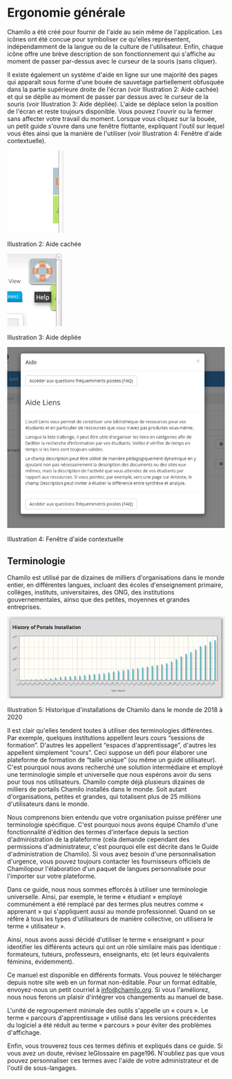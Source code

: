 # Ergonomie générale

Chamilo a été créé pour fournir de l'aide au sein même de l'application. Les icônes ont été concue pour symboliser ce qu'elles représentent, indépendamment de la langue ou de la culture de l'utilisateur. Enfin, chaque icône offre une brève description de son fonctionnement qui s'affiche au moment de passer par-dessus avec le curseur de la souris \(sans cliquer\).

Il existe également un système d'aide en ligne sur une majorité des pages qui apparaît sous forme d'une bouée de sauvetage partiellement obfusquée dans la partie supérieure droite de l'écran \(voir Illustration 2: Aide cachée\) et qui se déplie au moment de passer par dessus avec le curseur de la souris \(voir Illustration 3: Aide dépliée\). L'aide se déplace selon la position de l'écran et reste toujours disponible. Vous pouvez l'ouvrir ou la fermer sans affecter votre travail du moment. Lorsque vous cliquez sur la bouée, un petit guide s'ouvre dans une fenêtre flottante, expliquant l'outil sur lequel vous êtes ainsi que la manière de l'utiliser \(voir Illustration 4: Fenêtre d'aide contextuelle\).

![](../../.gitbook/assets/images3%20%2811%29.png)

Illustration 2: Aide cachée

![](../../.gitbook/assets/illustration_4%20%287%29.png)

Illustration 3: Aide dépliée

![](../../.gitbook/assets/images5.png)

Illustration 4: Fenêtre d'aide contextuelle

## Terminologie <a id="terminologie"></a>

Chamilo est utilisé par de dizaines de milliers d'organisations dans le monde entier, en différentes langues, incluant des écoles d'enseignement primaire, collèges, instituts, universitaires, des ONG, des institutions gouvernementales, ainso que des petites, moyennes et grandes entreprises.

![](../../.gitbook/assets/images4.png)

Illustration 5: Historique d'installations de Chamilo dans le monde de 2018 à 2020

Il est clair qu'elles tendent toutes à utiliser des terminologies différentes. Par exemple, quelques institutions appellent leurs cours “sessions de formation”. D'autres les appellent “espaces d'apprentissage”, d'autres les appellent simplement “cours”. Ceci suppose un défi pour élaborer une plateforme de formation de “taille unique” \(ou même un guide utilisateur\). C'est pourquoi nous avons recherché une solution intermédiaire et employé une terminologie simple et universelle que nous espérons avoir du sens pour tous nos utilisateurs. Chamilo compte déjà plusieurs dizaines de milliers de portails Chamilo installés dans le monde. Soit autant d'organisations, petites et grandes, qui totalisent plus de 25 millions d'utilisateurs dans le monde.


Nous comprenons bien entendu que votre organisation puisse préférer une terminologie spécifique. C'est pourquoi nous avons équipé Chamilo d'une fonctionnalité d'édition des termes d'interface depuis la section d'administration de la plateforme \(cela demande cependant des permissions d'administrateur, c'est pourquoi elle est décrite dans le Guide d'administration de Chamilo\). Si vous avez besoin d'une personnalisation d'urgence, vous pouvez toujours contacter les fournisseurs officiels de Chamilopour l'élaboration d'un paquet de langues personnalisée pour l'importer sur votre plateforme.

Dans ce guide, nous nous sommes efforcés à utiliser une terminologie universelle. Ainsi, par exemple, le terme « étudiant » employé communément a été remplacé par des termes plus neutres comme « apprenant » qui s'appliquent aussi au monde professionnel. Quand on se réfère à tous les types d'utilisateurs de manière collective, on utilisera le terme « utilisateur ».

Ainsi, nous avons aussi décidé d'utiliser le terme « enseignant » pour identifier les différents acteurs qui ont un rôle similaire mais pas identique : formateurs, tuteurs, professeurs, enseignants, etc \(et leurs équivalents féminins, évidemment\).

Ce manuel est disponible en différents formats. Vous pouvez le télécharger depuis notre site web en un format non-éditable. Pour un format éditable, envoyez-nous un petit courriel à info@chamilo.org. Si vous l'améliorez, nous nous ferons un plaisir d'intégrer vos changements au manuel de base.

L'unité de regroupement minimale des outils s'appelle un « cours ». Le terme « parcours d'apprentissage » utilisé dans les versions précédentes du logiciel a été réduit au terme « parcours » pour éviter des problèmes d'affichage.

Enfin, vous trouverez tous ces termes définis et expliqués dans ce guide. Si vous avez un doute, révisez leGlossaire en page196. N'oubliez pas que vous pouvez personnaliser ces termes avec l'aide de votre administrateur et de l'outil de sous-langages.

